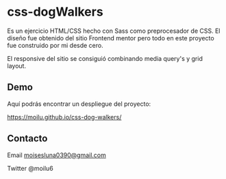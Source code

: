 # css-dogWalkers

Es un ejercicio HTML/CSS hecho con Sass como preprocesador de CSS.
El diseño fue obtenido del sitio Frontend mentor pero todo en este proyecto
fue construido por mi desde cero.

El responsive del sitio se consiguió combinando media query's y grid layout.

## Demo

Aquí podrás encontrar un despliegue del proyecto:

https://moilu.github.io/css-dog-walkers/

## Contacto

Email moisesluna0390@gmail.com

Twitter @moilu6
